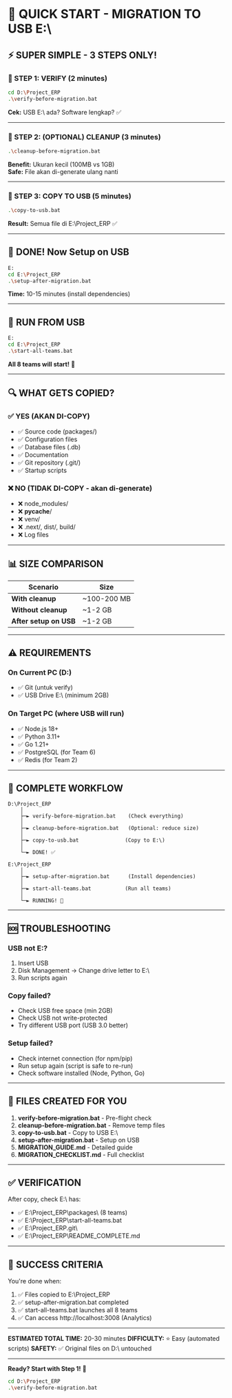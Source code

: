 # 🎯 QUICK START - MIGRATION TO USB E:\

## ⚡ SUPER SIMPLE - 3 STEPS ONLY!

### 📍 STEP 1: VERIFY (2 minutes)
```bash
cd D:\Project_ERP
.\verify-before-migration.bat
```
**Cek:** USB E:\ ada? Software lengkap? ✅

---

### 📍 STEP 2: (OPTIONAL) CLEANUP (3 minutes)
```bash
.\cleanup-before-migration.bat
```
**Benefit:** Ukuran kecil (100MB vs 1GB)  
**Safe:** File akan di-generate ulang nanti

---

### 📍 STEP 3: COPY TO USB (5 minutes)
```bash
.\copy-to-usb.bat
```
**Result:** Semua file di E:\Project_ERP ✅

---

## 🎉 DONE! Now Setup on USB

```bash
E:
cd E:\Project_ERP
.\setup-after-migration.bat
```
**Time:** 10-15 minutes (install dependencies)

---

## 🚀 RUN FROM USB

```bash
E:
cd E:\Project_ERP
.\start-all-teams.bat
```

**All 8 teams will start!** 🎊

---

## 🔍 WHAT GETS COPIED?

### ✅ YES (AKAN DI-COPY)
- ✅ Source code (packages/)
- ✅ Configuration files
- ✅ Database files (.db)
- ✅ Documentation
- ✅ Git repository (.git/)
- ✅ Startup scripts

### ❌ NO (TIDAK DI-COPY - akan di-generate)
- ❌ node_modules/
- ❌ __pycache__/
- ❌ venv/
- ❌ .next/, dist/, build/
- ❌ Log files

---

## 📊 SIZE COMPARISON

| Scenario | Size |
|----------|------|
| **With cleanup** | ~100-200 MB |
| **Without cleanup** | ~1-2 GB |
| **After setup on USB** | ~1-2 GB |

---

## ⚠️ REQUIREMENTS

### On Current PC (D:\)
- ✅ Git (untuk verify)
- ✅ USB Drive E:\ (minimum 2GB)

### On Target PC (where USB will run)
- ✅ Node.js 18+
- ✅ Python 3.11+
- ✅ Go 1.21+
- ✅ PostgreSQL (for Team 6)
- ✅ Redis (for Team 2)

---

## 🎯 COMPLETE WORKFLOW

```
D:\Project_ERP
    │
    ├─► verify-before-migration.bat    (Check everything)
    │
    ├─► cleanup-before-migration.bat   (Optional: reduce size)
    │
    ├─► copy-to-usb.bat               (Copy to E:\)
    │
    └─► DONE! ✅

E:\Project_ERP
    │
    ├─► setup-after-migration.bat      (Install dependencies)
    │
    ├─► start-all-teams.bat           (Run all teams)
    │
    └─► RUNNING! 🚀
```

---

## 🆘 TROUBLESHOOTING

### USB not E:\?
1. Insert USB
2. Disk Management → Change drive letter to E:\
3. Run scripts again

### Copy failed?
- Check USB free space (min 2GB)
- Check USB not write-protected
- Try different USB port (USB 3.0 better)

### Setup failed?
- Check internet connection (for npm/pip)
- Run setup again (script is safe to re-run)
- Check software installed (Node, Python, Go)

---

## 📝 FILES CREATED FOR YOU

1. **verify-before-migration.bat** - Pre-flight check
2. **cleanup-before-migration.bat** - Remove temp files
3. **copy-to-usb.bat** - Copy to USB E:\
4. **setup-after-migration.bat** - Setup on USB
5. **MIGRATION_GUIDE.md** - Detailed guide
6. **MIGRATION_CHECKLIST.md** - Full checklist

---

## ✅ VERIFICATION

After copy, check E:\ has:
- ✅ E:\Project_ERP\packages\ (8 teams)
- ✅ E:\Project_ERP\start-all-teams.bat
- ✅ E:\Project_ERP\.git\
- ✅ E:\Project_ERP\README_COMPLETE.md

---

## 🎉 SUCCESS CRITERIA

You're done when:
1. ✅ Files copied to E:\Project_ERP
2. ✅ setup-after-migration.bat completed
3. ✅ start-all-teams.bat launches all 8 teams
4. ✅ Can access http://localhost:3008 (Analytics)

---

**ESTIMATED TOTAL TIME:** 20-30 minutes
**DIFFICULTY:** ⭐ Easy (automated scripts)
**SAFETY:** ✅ Original files on D:\ untouched

---

**Ready? Start with Step 1!** 🚀

```bash
cd D:\Project_ERP
.\verify-before-migration.bat
```
